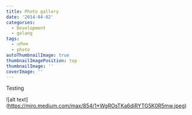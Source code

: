 ```yaml
---
title: Photo gallery
date: '2014-04-02'
categories:
  - Development
  - golang
tags:
  - শ্রেণীকক্ষ
  - photo
autoThumbnailImage: true
thumbnailImagePosition: top
thumbnailImage: ''
coverImage: ''
---
```

Testing

!\[alt text](https://miro.medium.com/max/854/1*WgROsTKa6diRYTG5K0R5mw.jpeg)
